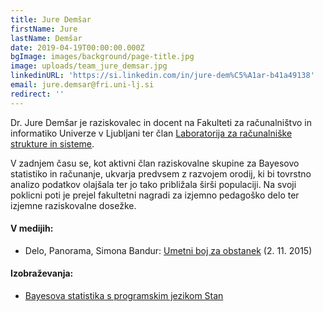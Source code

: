 ```yaml
---
title: Jure Demšar
firstName: Jure
lastName: Demšar
date: 2019-04-19T00:00:00.000Z
bgImage: images/background/page-title.jpg
image: uploads/team_jure_demsar.jpg
linkedinURL: 'https://si.linkedin.com/in/jure-dem%C5%A1ar-b41a49138'
email: jure.demsar@fri.uni-lj.si
redirect: ''
---
```

Dr. Jure Demšar je raziskovalec in docent na Fakulteti za računalništvo in informatiko Univerze v Ljubljani ter član [Laboratorija za računalniške strukture in sisteme](https://www.fri.uni-lj.si/sl/laboratorij/lrss).

V zadnjem času se, kot aktivni član raziskovalne skupine za Bayesovo statistiko in računanje, ukvarja predvsem z razvojem orodij, ki bi tovrstno analizo podatkov olajšala ter jo tako približala širši populaciji. Na svoji poklicni poti je prejel fakultetni nagradi za izjemno pedagoško delo ter izjemne raziskovalne dosežke.

#### V medijih:

* Delo, Panorama, Simona Bandur: [Umetni boj za obstanek](https://www.delo.si/prosti-cas/potovanja/umetni-boj-za-obstanek.html) (2. 11. 2015)

#### Izobraževanja:

* [Bayesova statistika s programskim jezikom Stan](/izobrazevanja/za-podjetja/statisticno_modeliranje_z_bayesovimi_mrezami/)
